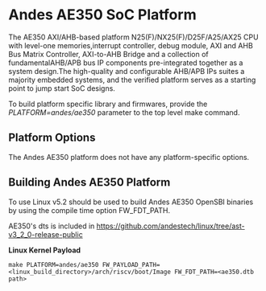 Andes AE350 SoC Platform
========================
The AE350 AXI/AHB-based platform N25(F)/NX25(F)/D25F/A25/AX25 CPU with level-one
memories,interrupt controller, debug module, AXI and AHB Bus Matrix Controller,
AXI-to-AHB Bridge and a collection of fundamentalAHB/APB bus IP components
pre-integrated together as a system design.The high-quality and configurable
AHB/APB IPs suites a majority embedded systems, and the verified platform serves
as a starting point to jump start SoC designs.

To build platform specific library and firmwares, provide the
*PLATFORM=andes/ae350* parameter to the top level make command.

Platform Options
----------------

The Andes AE350 platform does not have any platform-specific options.

Building Andes AE350 Platform
-----------------------------

To use Linux v5.2 should be used to build Andes AE350 OpenSBI binaries by using
the compile time option FW_FDT_PATH.

AE350's dts is included in https://github.com/andestech/linux/tree/ast-v3_2_0-release-public

**Linux Kernel Payload**

```
make PLATFORM=andes/ae350 FW_PAYLOAD_PATH=<linux_build_directory>/arch/riscv/boot/Image FW_FDT_PATH=<ae350.dtb path>
```
